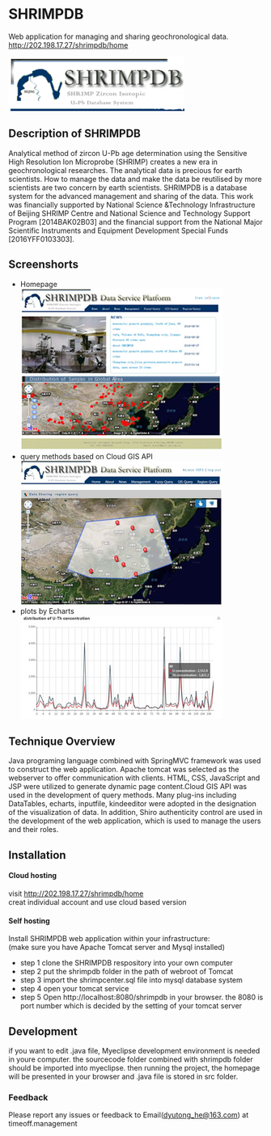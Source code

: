 SHRIMPDB
===

Web application for managing and sharing geochronological data.  <br>
http://202.198.17.27/shrimpdb/home<br>

![SHRIMPDB](https://github.com/gggirltong/SHRIMPDB/blob/master/logo.png)   <br>
## Description of SHRIMPDB
Analytical method of zircon U-Pb age determination using the Sensitive High Resolution Ion Microprobe (SHRIMP) creates a new era in geochronological researches. The analytical data is precious for earth scientists. How to manage the data and make the data be reutilised by more scientists are two concern by earth scientists. SHRIMPDB is a database system for the advanced management and sharing of the data. This work was financially supported by National Science &Technology Infrastructure of Beijing SHRIMP Centre and National Science and Technology Support Program [2014BAK02B03] and the financial support from the National Major Scientific Instruments and Equipment Development Special Funds [2016YFF0103303].
## Screenshorts
* Homepage <br>
![Homepage](https://github.com/gggirltong/SHRIMPDB/blob/master/homepage.jpg)
* query methods based on Cloud GIS API <br>
![Cloudgisquery](https://github.com/gggirltong/SHRIMPDB/blob/master/cloudgisquery.jpg)
* plots by Echarts <br>
![plots](https://github.com/gggirltong/SHRIMPDB/blob/master/echartspage.jpg)
## Technique Overview
Java programing language combined with SpringMVC framework was used to construct the web application. Apache tomcat was selected as the webserver to offer communication with clients. HTML, CSS, JavaScript and JSP were utilized to generate dynamic page content.Cloud GIS API was used in the development of query methods. Many plug-ins including DataTables, echarts, inputfile, kindeeditor were adopted in the designation of the visualization of data. In addition, Shiro authenticity control are used in the development of the web application, which is used to manage the users and their roles.

## Installation
#### Cloud hosting
visit http://202.198.17.27/shrimpdb/home<br>
creat individual account and use cloud based version
#### Self hosting
Install SHRIMPDB web application within your infrastructure:<br>
(make sure you have Apache Tomcat server and Mysql installed)<br>
* step 1  clone the SHRIMPDB respository into your own computer 
* step 2  put the shrimpdb folder in the path of webroot of Tomcat
* step 3  import the shrimpcenter.sql file into mysql database system
* step 4  open your tomcat service
* step 5  Open http://localhost:8080/shrimpdb in your browser. the 8080 is port number which is decided by the setting of your tomcat server
## Development
if you want to edit .java file, Myeclipse development environment is needed in youre computer. the sourcecode folder combined with shrimpdb folder should be imported into myeclipse. then running the project, the homepage will be presented in your browser and .java file is stored in src folder.
### Feedback
Please report any issues or feedback to Email(dyutong_he@163.com) at timeoff.management

